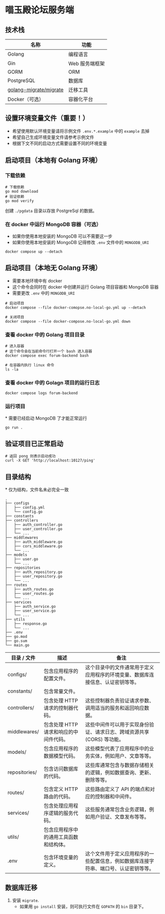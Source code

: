 # 喵玉殿论坛服务端

## 技术栈

| 名称                                                                                        | 功能           |
| ------------------------------------------------------------------------------------------- | -------------- |
| Golang                                                                                      | 编程语言       |
| Gin                                                                                         | Web 服务端框架 |
| GORM                                                                                        | ORM            |
| PostgreSQL                                                                                  | 数据库         |
| [golang-migrate/migrate](https://github.com/golang-migrate/migrate/tree/master/cmd/migrate) | 迁移工具       |
| Docker（可选）                                                                              | 容器化平台     |

## 设置环境变量文件（重要！）

- 希望使用默认环境变量请将示例文件 `.env.*.example` 中的 `example` 去掉
- 希望自己生成环境变量文件请参考示例文件
- 根据下文不同的启动方式需要设置不同的环境变量

## 启动项目（本地有 Golang 环境）

### 下载依赖

```shell
# 下载依赖
go mod download
# 验证依赖
go mod verify
```

创建 `./pgdata` 目录以存放 PostgreSql 的数据。

### 在 docker 中运行 MongoDB 容器（可选）

- 如果你使用本地安装的 MongoDB 可以不需要这一步
- 如果你使用本地安装的 MongoDB 记得修改 `.env` 文件中的 `MONGODB_URI`

```shell
docker compose up --detach
```

## 启动项目（本地无 Golang 环境）

- 需要本地环境中有 docker
- 这个命令会同时在 docker 中创建并运行 Golang 项目容器和 MongoDB 容器
- 需要更改 `.env` 中的 `MONGODB_URI`

```shell
# 启动项目
docker compose --file docker-comopse.no-local-go.yml up --detach

# 关闭项目
docker compose --file docker-compose.no-local-go.yml down
```

### 查看 docker 中的 Golang 项目目录

```shell
# 进入容器
# 这个命令会在当前命令行打开一个 bash 进入容器
docker compose exec forum-backend bash

# 在容器内执行 linux 命令
ls -la
```

### 查看 docker 中的 Golagn 项目的运行日志

```shell
docker compose logs forum-backend
```

### 运行项目

\* 需要已经启动 MongoDB 了才能正常运行

```shell
go run .
```

## 验证项目已正常启动

```shell
# 返回 pong 则表示启动成功
curl -X GET 'http://localhost:10127/ping'
```

## 目录结构

\* 仅为结构，文件名未必完全一致

```shell
.
├── configs
│   ├── config.yml
│   └── config.go
├── constants
├── controllers
│   ├── auth_controller.go
│   ├── user_controller.go
│   └── ...
├── middlewares
│   ├── auth_middleware.go
│   ├── cors_middleware.go
│   └── ...
├── models
│   ├── user.go
│   └── ...
├── repositories
│   ├── auth_repository.go
│   ├── user_repository.go
│   └── ...
├── routes
│   ├── auth_routes.go
│   ├── user_routes.go
│   └── ...
├── services
│   ├── auth_service.go
│   ├── user_service.go
│   └── ...
├── utils
│   ├── response.go
│   └── ...
├── .env
├── go.mod
├── go.sum
└── main.go

```

| 目录 / 文件   | 描述                                   | 备注                                                                                 |
| ------------- | -------------------------------------- | ------------------------------------------------------------------------------------ |
| configs/      | 包含应用程序的配置文件。               | 这个目录中的文件通常用于定义应用程序的环境变量、数据库连接信息、认证密钥等等。       |
| constants/    | 包含常量文件。                         |                                                                                      |
| controllers/  | 包含处理 HTTP 请求的控制器代码。       | 这些控制器负责验证请求参数、调用适当的服务和返回响应数据。                           |
| middlewares/  | 包含处理 HTTP 请求和响应的中间件代码。 | 这些中间件可以用于实现身份验证、请求日志、跨域资源共享 (CORS) 等功能。               |
| models/       | 包含应用程序的数据模型代码。           | 这些模型代表了应用程序中的业务实体，例如用户、文章等等。                             |
| repositories/ | 包含访问数据库的代码。                 | 这些库通常包含与数据存储相关的逻辑，例如数据查询、更新、删除等等。                   |
| routes/       | 包含定义 HTTP 路由的代码。             | 这些路由定义了 API 的端点和对应的控制器和中间件。                                    |
| services/     | 包含处理应用程序逻辑的服务代码。       | 这些服务通常包含业务逻辑，例如用户验证、文章发布等等。                               |
| utils/        | 包含应用程序中的通用工具函数和结构体。 |                                                                                      |
| .env          | 包含环境变量的定义。                   | 这个文件用于定义应用程序的一些配置信息，例如数据库连接字符串、端口号、认证密钥等等。 |

## 数据库迁移

1. 安装 `migrate`.
   - 如果用 `go install` 安装，则可执行文件在 `GOPATH` 的 `bin` 目录下。
